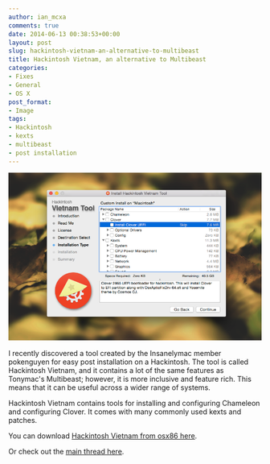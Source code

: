 ```yaml
---
author: ian_mcxa
comments: true
date: 2014-06-13 00:38:53+00:00
layout: post
slug: hackintosh-vietnam-an-alternative-to-multibeast
title: Hackintosh Vietnam, an alternative to Multibeast
categories:
- Fixes
- General
- OS X
post_format:
- Image
tags:
- Hackintosh
- kexts
- multibeast
- post installation
---
```

![](/images/guide-images/AdcQe4U.png)

I recently discovered a tool created by the Insanelymac member pokenguyen for easy post installation on a Hackintosh. The tool is called Hackintosh Vietnam, and it contains a lot of the same features as Tonymac's Multibeast; however, it is more inclusive and feature rich. This means that it can be useful across a wider range of systems.

Hackintosh Vietnam contains tools for installing and configuring Chameleon and configuring Clover. It comes with many commonly used kexts and patches.

You can download [Hackintosh Vietnam from osx86 here](http://www.osx86.net/files/file/3842-hackintosh-vietnam-ultimate-aio-tool/).

Or check out the [main thread here](http://www.insanelymac.com/forum/topic/296669-hackintosh-vietnam-ultimate-aio-tool-for-hackintosh/).
